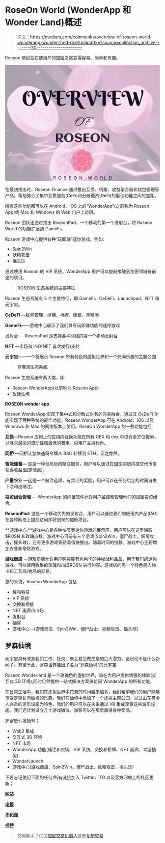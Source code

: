 # RoseOn World (WonderApp 和 Wonder Land)概述

> 原文：<https://medium.com/coinmonks/overview-of-roseon-world-wonderapp-wonder-land-dce10c6dd62e?source=collection_archive---------30----------------------->

Roseon 项目旨在使用户的加密之旅变得容易、简单和有趣。

![](img/3a1979b0c34c924fdbe9134ebfcaa31f.png)

在最初推出时，Roseon Finance 通过推出互换、桥接、收益聚合器和钱包管理等产品，帮助弥合了集中互换服务(CeFi)和分散融资(DeFi)的最佳功能之间的差距。

所有这些功能都可以在 Android、iOS 上的“WonderApp”(之前称为 Roseon App)或 Mac 和 Windows 的 Web 门户上访问。

Roseon 团队还通过推出 RoseonPad，一个移动的第一个发射台，将 Roseon World 的功能扩展到 GameFi。

Roseon 游戏中心提供各种“玩即赚”迷你游戏，例如:

*   Spin2Win
*   妖精攻击
*   摇头球

通过使用 Roseon 的 VIP 系统，WonderApp 用户可以提前接触到加密领域有前途的项目。

> **ROSEON 生态系统的主要特征**

Roseon 生态系统有 5 个主要特征，即:GameFi、CeDeFi、Launchpad、NFT 和元宇宙。

**CeDeFi** —钱包管理、掉期、桥牌、储蓄、养殖池

**GameFi**——游戏中心展示了我们具有玩即赚功能的迷你游戏

发射台 — RoseonPad 是支持各种网络的第一个移动发射台

**NFT** —市场和 INO(NFT 首次发行)支持

**元宇宙**——一个将展示 Roseon 所有特色的虚拟世界和一个充满乐趣的主题公园

> **罗赛恩生态系统**

Roseon 生态系统有两大类，即:

*   Roseon WonderApp(以前称为 Roseon App)
*   玫瑰仙境

**ROSEON wonder app**

Roseon WonderApp 实现了集中式和分散式财务的完美融合，通过其 CeDeFi 功能实现了两种系统的最佳功能。Roseon WonderApp 可在 Android、iOS 以及 Windows 和 Mac 的网络版本上使用。RoseOn WonderApp 的一些功能包括:

**互换**—Roseon 应用上的应用内互换功能在所有 CEX 和 dex 中进行全方位搜索，以寻求最高的流动性和最低的费用，供用户互换代币。

**网桥** —网桥让您快速将令牌从 BSC 转移到 ETH，反之亦然。

**智能储蓄—** 这是一种低风险的赌注服务，用户可以通过在固定期限内提交代币来获得收益(固定储蓄)。

**产量农业** —这是一个赌注选项，有灵活的奖励，用户可以在任何给定的时间自由下注和出赌注。

**投资组合管理** — WonderApp 的内置软件允许用户监控和管理他们的加密投资组合。

**RoseonPad:** 这是一个移动优先的发射台，用户可以通过我们的应用内产品(IAO)在各种网络上提前访问即将到来的加密项目。

**游戏中心:**游戏中心是各种快节奏迷你游戏的展示区，用户可以在这里赚取$ROSN 和玫瑰点数。游戏中心目前有三个游戏(Spin2Win，僵尸战士，妖精攻击，摇头球)，还有更多游戏等待着很快推出。随着时间的推移，游戏中心还将增加农业和塔防游戏。

**游戏商店** —游戏商店允许用户购买装有角色卡的神秘战利品盒，用于我们的迷你游戏。可以使用收集的玫瑰和/或$ROSN 进行购买。游戏店的另一个特色是人物卡和工艺品/物品的交易。

总的来说，Roseon WonderApp 包括

*   桩和特征
*   VIP 系统
*   交换和桥接
*   NFT 画廊和市场
*   发射台
*   抽奖
*   游戏中心—(游戏商店、Spin2Win、僵尸战士、妖精攻击、摇头球)

## 罗森仙境

元宇宙具有改变我们工作、社交、聚会甚至做生意的巨大潜力，这已经不是什么新闻了。有鉴于此，罗森世界推出了名为“罗森仙境”的元宇宙

Roseon Wonderland 是一个玫瑰色的虚拟世界，旨在为用户提供增强的体验(交互式 3D 环境),同时仍然提供一站式解决方案来访问 WonderApp 的所有功能。

在日常生活中，我们在虚拟世界中花费的时间越来越多，我们希望我们的用户能够享受定期访问仙境的乐趣。我们在仙境中添加了一个虚拟主题公园，以过山车等令人兴奋的游乐设施为特色，我们的用户可以在未来通过 VR 集成享受这些游乐设施。我们还计划设立几个游戏摊位，游客可以在那里赢得各种奖品。

罗塞恩仙境拥有；

*   Web3 集成
*   交互式 3D 环境
*   NFT 市场
*   WonderApp 功能(赌注和农场、VIP 系统、交换和桥牌、NFT 画廊、幸运抽奖)
*   WonderLaunch
*   游戏中心(游戏商店、Spin2Win、僵尸战士、妖精攻击、摇头球)

不要忘记使用下面的任何/所有链接加入 Twitter、TG 以及官方网站上的社区更新；

[**网站**](http://roseon.world)

[**电报**](https://t.me/Roseon)

[**不和谐**](https://discord.gg/bzFWpBAfWv)

[**推特**](https://twitter.com/RoseonWorld)

> 交易新手？试试[加密交易机器人](/coinmonks/crypto-trading-bot-c2ffce8acb2a)或者[复制交易](/coinmonks/top-10-crypto-copy-trading-platforms-for-beginners-d0c37c7d698c)